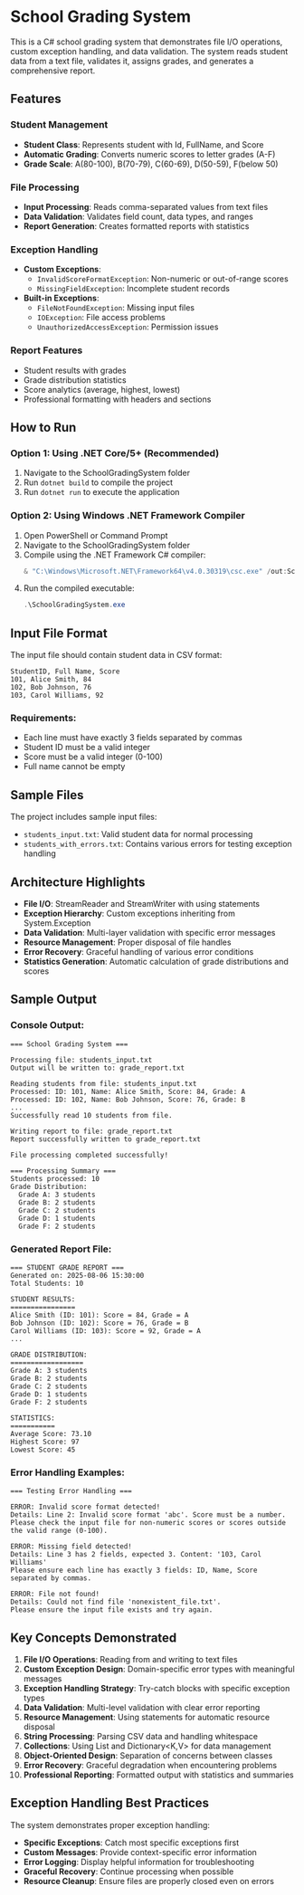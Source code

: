 # School Grading System

This is a C# school grading system that demonstrates file I/O operations, custom exception handling, and data validation. The system reads student data from a text file, validates it, assigns grades, and generates a comprehensive report.

## Features

### Student Management
- **Student Class**: Represents student with Id, FullName, and Score
- **Automatic Grading**: Converts numeric scores to letter grades (A-F)
- **Grade Scale**: A(80-100), B(70-79), C(60-69), D(50-59), F(below 50)

### File Processing
- **Input Processing**: Reads comma-separated values from text files
- **Data Validation**: Validates field count, data types, and ranges
- **Report Generation**: Creates formatted reports with statistics

### Exception Handling
- **Custom Exceptions**:
  - `InvalidScoreFormatException`: Non-numeric or out-of-range scores
  - `MissingFieldException`: Incomplete student records
- **Built-in Exceptions**:
  - `FileNotFoundException`: Missing input files
  - `IOException`: File access problems
  - `UnauthorizedAccessException`: Permission issues

### Report Features
- Student results with grades
- Grade distribution statistics
- Score analytics (average, highest, lowest)
- Professional formatting with headers and sections

## How to Run

### Option 1: Using .NET Core/5+ (Recommended)
1. Navigate to the SchoolGradingSystem folder
2. Run `dotnet build` to compile the project
3. Run `dotnet run` to execute the application

### Option 2: Using Windows .NET Framework Compiler
1. Open PowerShell or Command Prompt
2. Navigate to the SchoolGradingSystem folder
3. Compile using the .NET Framework C# compiler:
   ```powershell
   & "C:\Windows\Microsoft.NET\Framework64\v4.0.30319\csc.exe" /out:SchoolGradingSystem.exe *.cs
   ```
4. Run the compiled executable:
   ```powershell
   .\SchoolGradingSystem.exe
   ```

## Input File Format

The input file should contain student data in CSV format:
```
StudentID, Full Name, Score
101, Alice Smith, 84
102, Bob Johnson, 76
103, Carol Williams, 92
```

### Requirements:
- Each line must have exactly 3 fields separated by commas
- Student ID must be a valid integer
- Score must be a valid integer (0-100)
- Full name cannot be empty

## Sample Files

The project includes sample input files:
- `students_input.txt`: Valid student data for normal processing
- `students_with_errors.txt`: Contains various errors for testing exception handling

## Architecture Highlights

- **File I/O**: StreamReader and StreamWriter with using statements
- **Exception Hierarchy**: Custom exceptions inheriting from System.Exception
- **Data Validation**: Multi-layer validation with specific error messages
- **Resource Management**: Proper disposal of file handles
- **Error Recovery**: Graceful handling of various error conditions
- **Statistics Generation**: Automatic calculation of grade distributions and scores

## Sample Output

### Console Output:
```
=== School Grading System ===

Processing file: students_input.txt
Output will be written to: grade_report.txt

Reading students from file: students_input.txt
Processed: ID: 101, Name: Alice Smith, Score: 84, Grade: A
Processed: ID: 102, Name: Bob Johnson, Score: 76, Grade: B
...
Successfully read 10 students from file.

Writing report to file: grade_report.txt
Report successfully written to grade_report.txt

File processing completed successfully!

=== Processing Summary ===
Students processed: 10
Grade Distribution:
  Grade A: 3 students
  Grade B: 2 students
  Grade C: 2 students
  Grade D: 1 students
  Grade F: 2 students
```

### Generated Report File:
```
=== STUDENT GRADE REPORT ===
Generated on: 2025-08-06 15:30:00
Total Students: 10

STUDENT RESULTS:
================
Alice Smith (ID: 101): Score = 84, Grade = A
Bob Johnson (ID: 102): Score = 76, Grade = B
Carol Williams (ID: 103): Score = 92, Grade = A
...

GRADE DISTRIBUTION:
==================
Grade A: 3 students
Grade B: 2 students
Grade C: 2 students
Grade D: 1 students
Grade F: 2 students

STATISTICS:
===========
Average Score: 73.10
Highest Score: 97
Lowest Score: 45
```

### Error Handling Examples:
```
=== Testing Error Handling ===

ERROR: Invalid score format detected!
Details: Line 2: Invalid score format 'abc'. Score must be a number.
Please check the input file for non-numeric scores or scores outside the valid range (0-100).

ERROR: Missing field detected!
Details: Line 3 has 2 fields, expected 3. Content: '103, Carol Williams'
Please ensure each line has exactly 3 fields: ID, Name, Score separated by commas.

ERROR: File not found!
Details: Could not find file 'nonexistent_file.txt'.
Please ensure the input file exists and try again.
```

## Key Concepts Demonstrated

1. **File I/O Operations**: Reading from and writing to text files
2. **Custom Exception Design**: Domain-specific error types with meaningful messages
3. **Exception Handling Strategy**: Try-catch blocks with specific exception types
4. **Data Validation**: Multi-level validation with clear error reporting
5. **Resource Management**: Using statements for automatic resource disposal
6. **String Processing**: Parsing CSV data and handling whitespace
7. **Collections**: Using List<T> and Dictionary<K,V> for data management
8. **Object-Oriented Design**: Separation of concerns between classes
9. **Error Recovery**: Graceful degradation when encountering problems
10. **Professional Reporting**: Formatted output with statistics and summaries

## Exception Handling Best Practices

The system demonstrates proper exception handling:
- **Specific Exceptions**: Catch most specific exceptions first
- **Custom Messages**: Provide context-specific error information
- **Error Logging**: Display helpful information for troubleshooting
- **Graceful Recovery**: Continue processing when possible
- **Resource Cleanup**: Ensure files are properly closed even on errors
